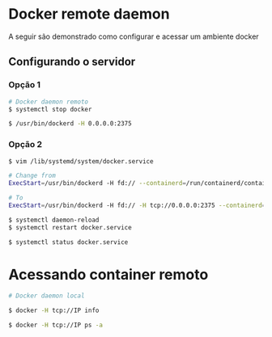 # Docker remote daemon
A seguir são demonstrado como configurar e acessar um ambiente docker

## Configurando o servidor
### Opção 1
```sh
# Docker daemon remoto
$ systemctl stop docker 

$ /usr/bin/dockerd -H 0.0.0.0:2375
```

### Opção 2
```sh
$ vim /lib/systemd/system/docker.service

# Change from
ExecStart=/usr/bin/dockerd -H fd:// --containerd=/run/containerd/containerd.sock

# To
ExecStart=/usr/bin/dockerd -H fd:// -H tcp://0.0.0.0:2375 --containerd=/run/containerd/containerd.sock

$ systemctl daemon-reload
$ systemctl restart docker.service

$ systemctl status docker.service
```

# Acessando container remoto

```sh
# Docker daemon local

$ docker -H tcp://IP info

$ docker -H tcp://IP ps -a
```
